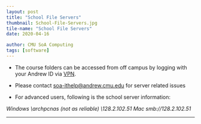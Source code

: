 ```yaml
---
layout: post
title: "School File Servers"
thumbnail: School-File-Servers.jpg
tile-name: "School File Servers"
date: 2020-04-16

author: CMU SoA Computing
tags: [software]
---
```


- The course folders can be accessed from off campus by logging with your Andrew ID via [VPN](https://www.cmu.edu/computing/services/endpoint/network-access/vpn/how-to/).

- Please contact [soa-ithelp@andrew.cmu.edu](mailto:soa-ithelp@andrew.cmu.edu) for server related issues

- For advanced users, following is the school server information:

*Windows
\\archpcnas (not as reliable)
\\128.2.102.51
Mac
smb://128.2.102.51*


---